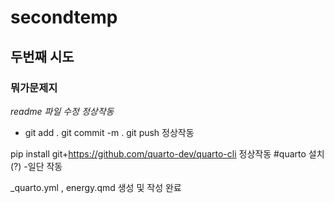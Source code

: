 # secondtemp

## 두번째 시도 

### 뭐가문제지

*readme 파일 수정 정상작동*

* git add . git commit -m . git push 정상작동 

pip install git+https://github.com/quarto-dev/quarto-cli 정상작동 #quarto 설치(?) -일단 작동

_quarto.yml , energy.qmd 생성 및 작성 완료


